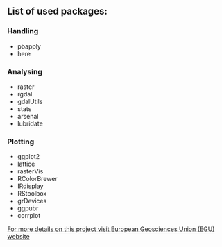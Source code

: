 ﻿## List of used packages:

### Handling
* pbapply
* here


### Analysing
* raster
* rgdal
* gdalUtils
* stats
* arsenal
* lubridate


### Plotting
* ggplot2
* lattice
* rasterVis
* RColorBrewer
* IRdisplay
* RStoolbox
* grDevices
* ggpubr
* corrplot


[For more details on this project visit European Geosciences Union (EGU) website](https://blogs.egu.eu/divisions/hs/2020/12/02/featured-catchment-the-alento-hydrological-observatory-in-the-middle-of-the-mediterranean-region/?fbclid=IwAR2ZeiDsMvgiA-mFSMGo7fuptGc7FwzszJSLg3NHTVzhsJCWHmu4mBBiwtI)
